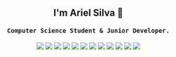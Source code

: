 <h2 align="center">I'm Ariel Silva 👋</h2>
<h4 align="center"><samp>Computer Science Student & Junior Developer.</samp></h4>
<p align="center">
    <img src="https://img.shields.io/badge/JavaScript-323330?style=flat-square&logo=javascript&logoColor=F7DF1E">
    <img src="https://img.shields.io/badge/TypeScript-323330?style=flat-square&logo=typescript&logoColor=3572A5">
    <img src="https://img.shields.io/badge/Astro-323330?style=flat-square&logo=astro&logoColor=FF5705">
    <img src="https://img.shields.io/badge/Ionic-323330?style=flat-square&logo=ionic&logoColor=3572A5">
    <img src="https://img.shields.io/badge/Angular-323330?style=flat-square&logo=angular&logoColor=e03c64">
    <img src="https://img.shields.io/badge/TailwindCSS-323330?style=flat-square&logo=tailwindcss&logoColor=38bdf8">
    <img src="https://img.shields.io/badge/NodeJS-323330?style=flat-square&logo=nodedotjs&logoColor=b5d485">
    <img src="https://img.shields.io/badge/Python-323330?style=flat-square&logo=python&logoColor=3572A5">
    <img src="https://img.shields.io/badge/Tensorflow-323330?style=flat-square&logo=tensorflow&logoColor=FF6F00">
    <img src="https://img.shields.io/badge/Keras-323330?style=flat-square&logo=keras&logoColor=D00000">
    <img src="https://img.shields.io/badge/MongoDB-323330?style=flat-square&logo=mongodb&logoColor=6cb494">
    <img src="https://img.shields.io/badge/MySQL-323330?style=flat-square&logo=mysql&logoColor=white">
</p>
